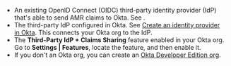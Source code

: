 * An existing OpenID Connect (OIDC) third-party identity provider (IdP) that's able to send AMR claims to Okta. See <StackSnippet snippet="addanidp" inline />.
* The third-party IdP configured in Okta. See [Create an identity provider in Okta](/docs/guides/add-an-external-idp/openidconnect/main/#create-an-identity-provider-in-okta). This connects your Okta org to the IdP.
* The **Third-Party IdP + Claims Sharing** feature enabled in your Okta org. Go to **Settings | Features**, locate the feature, and then enable it.
* If you don't an Okta org, you can create an [Okta Developer Edition org](https://developer.okta.com/signup).
